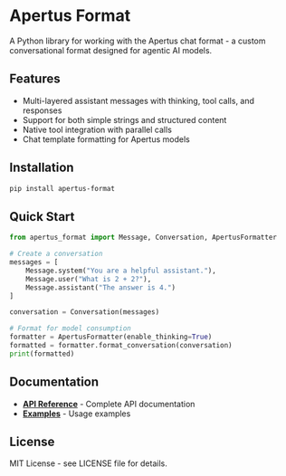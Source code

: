 # Apertus Format

A Python library for working with the Apertus chat format - a custom conversational format designed for agentic AI models.

## Features

- Multi-layered assistant messages with thinking, tool calls, and responses
- Support for both simple strings and structured content
- Native tool integration with parallel calls
- Chat template formatting for Apertus models

## Installation

```bash
pip install apertus-format
```

## Quick Start

```python
from apertus_format import Message, Conversation, ApertusFormatter

# Create a conversation
messages = [
    Message.system("You are a helpful assistant."),
    Message.user("What is 2 + 2?"),
    Message.assistant("The answer is 4.")
]

conversation = Conversation(messages)

# Format for model consumption
formatter = ApertusFormatter(enable_thinking=True)
formatted = formatter.format_conversation(conversation)
print(formatted)
```

## Documentation

- **[API Reference](API.md)** - Complete API documentation
- **[Examples](examples/)** - Usage examples

## License

MIT License - see LICENSE file for details.
